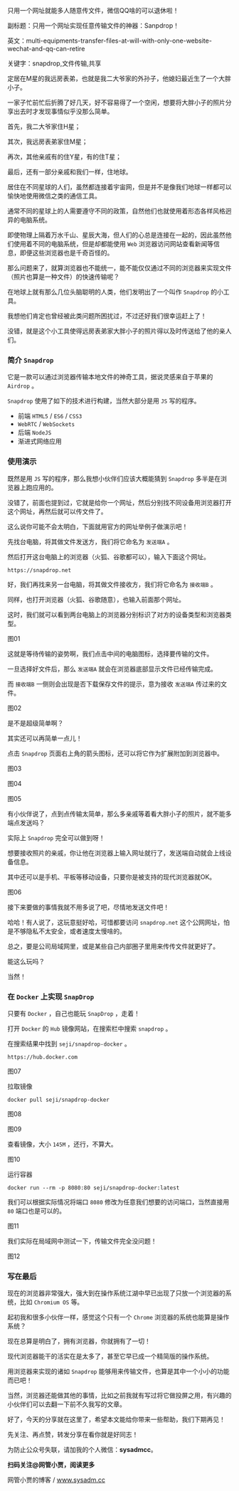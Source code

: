 只用一个网址就能多人随意传文件，微信QQ啥的可以退休啦！

副标题：只用一个网址实现任意传输文件的神器：Sanpdrop！

英文：multi-equipments-transfer-files-at-will-with-only-one-website-wechat-and-qq-can-retire

关键字：snapdrop,文件传输,共享



定居在M星的我远房表弟，也就是我二大爷家的外孙子，他媳妇最近生了一个大胖小子。

一家子忙前忙后折腾了好几天，好不容易得了一个空闲，想要将大胖小子的照片分享出去时才发现事情似乎没那么简单。



首先，我二大爷家住H星；

其次，我远房表弟家住M星；

再次，其他亲戚有的住Y星，有的住T星；

最后，还有一部分亲戚和我们一样，住地球。



居住在不同星球的人们，虽然都连接着宇宙网，但是并不是像我们地球一样都可以愉快地使用微信之类的通信工具。

通常不同的星球上的人需要遵守不同的政策，自然他们也就使用着形态各样风格迥异的电脑系统。

即使物理上隔着万水千山、星辰大海，但人们的心总是连接在一起的，因此虽然他们使用着不同的电脑系统，但是却都能使用 `Web` 浏览器访问网站查看新闻等信息，即便这些浏览器也是千奇百怪的。

那么问题来了，就算浏览器也不能统一，能不能仅仅通过不同的浏览器来实现文件（照片也算是一种文件）的快速传输呢？



在地球上就有那么几位头脑聪明的人类，他们发明出了一个叫作 `Snapdrop` 的小工具。

我想他们肯定也曾经被此类问题所困扰过，不过还好我们很幸运赶上了！

没错，就是这个小工具使得远房表弟家大胖小子的照片得以及时传送给了他的亲人们。



### 简介 `Snapdrop`

它是一款可以通过浏览器传输本地文件的神奇工具，据说灵感来自于苹果的 `Airdrop` 。

`Snapdrop` 使用了如下的技术进行构建，当然大部分是用 `JS` 写的程序。

* 前端 `HTML5` / `ES6` / `CSS3`
* `WebRTC` / `WebSockets`
* 后端 `NodeJS`
* 渐进式网络应用



### 使用演示

既然是用 `JS` 写的程序，那么我想小伙伴们应该大概能猜到 `Snapdrop` 多半是在浏览器上跑应用的。

没错了，前面也提到过，它就是给你一个网址，然后分别找不同设备用浏览器打开这个网址，再然后就可以传文件了。

这么说你可能不会太明白，下面就用官方的网址举例子做演示吧！



先找台电脑，将其做文件发送方，我们将它命名为 `发送端A` 。

然后打开这台电脑上的浏览器（火狐、谷歌都可以），输入下面这个网址。

```
https://snapdrop.net
```



好，我们再找来另一台电脑，将其做文件接收方，我们将它命名为 `接收端B` 。

同样，也打开浏览器（火狐、谷歌随意），也输入前面那个网址。

这时，我们就可以看到两台电脑上的浏览器分别标识了对方的设备类型和浏览器类型。

图01



这就是等待传输的姿势啊，我们点击中间的电脑图标，选择要传输的文件。

一旦选择好文件后，那么 `发送端A` 就会在浏览器底部显示文件已经传输完成。

而 `接收端B` 一侧则会出现是否下载保存文件的提示，意为接收 `发送端A` 传过来的文件。

图02



是不是超级简单啊？

其实还可以再简单一点儿！

点击 `Snapdrop` 页面右上角的箭头图标，还可以将它作为扩展附加到浏览器中。

图03

图04

图05



有小伙伴说了，点到点传输太简单，那么多亲戚等着看大胖小子的照片，就不能多端点发送吗？

实际上 `Snapdrop` 完全可以做到呀！

想要接收照片的亲戚，你让他在浏览器上输入网址就行了，发送端自动就会上线设备信息。

其中还可以是手机、平板等移动设备，只要你是被支持的现代浏览器就OK。

图06



接下来要做的事情我就不用多说了吧，尽情地发送文件吧！



哈哈！有人说了，这玩意挺好哈，可惜都要访问 `snapdrop.net` 这个公网网址，怕是不够隐私不太安全，或者速度太慢啥的。

总之，要是公司局域网里，或是某些自己内部圈子里用来传传文件就更好了。

能这么玩吗？

当然！



### 在 `Docker` 上实现 `SnapDrop`

只要有 `Docker` ，自己也能玩 `SnapDrop` ，走着！



打开 `Docker` 的 `Hub` 镜像网站，在搜索栏中搜索 `snapdrop` 。

在搜索结果中找到 `seji/snapdrop-docker` 。

```
https://hub.docker.com
```

图07



拉取镜像

```
docker pull seji/snapdrop-docker
```

图08

图09



查看镜像，大小 `145M` ，还行，不算大。

图10



运行容器

```
docker run --rm -p 8080:80 seji/snapdrop-docker:latest
```

我们可以根据实际情况将端口 `8080` 修改为任意我们想要的访问端口，当然直接用 `80` 端口也是可以的。

图11



我们实际在局域网中测试一下，传输文件完全没问题！

图12





### 写在最后

现在的浏览器非常强大，强大到在操作系统江湖中早已出现了只放一个浏览器的系统，比如 `Chromium OS` 等。

起初我和很多小伙伴一样，感觉这个只有一个 `Chrome` 浏览器的系统也能算是操作系统？

现在总算是明白了，拥有浏览器，你就拥有了一切！

现代浏览器能干的活实在是太多了，甚至它早已成一个精简版的操作系统。

用浏览器来实现的诸如 `Snapdrop` 能够用来传输文件，也算是其中一个小小的功能而已吧！

当然，浏览器还能做其他的事情，比如之前我就有写过将它做投屏之用，有兴趣的小伙伴们可以去翻一下前不久我写的文章。

好了，今天的分享就在这里了，希望本文能给你带来一些帮助，我们下期再见！

先关注、再点赞，转发分享在看你就是好同志！



为防止公众号失联，请加我的个人微信：**sysadmcc**。

**扫码关注@网管小贾，阅读更多**

网管小贾的博客 / www.sysadm.cc



